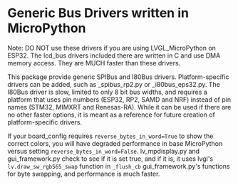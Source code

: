 # Generic Bus Drivers written in MicroPython

Note: DO NOT use these drivers if you are using LVGL_MicroPython on ESP32.  The lcd_bus drivers included there are written in C and use DMA memory access.  They are MUCH faster than these drivers.

This package provide generic SPIBus and I80Bus drivers.  Platform-specific drivers can be added, such as _spibus_rp2.py or _i80bus_eps32.py.  The I80Bus driver is slow, limited to only 8 bit bus widths, and requires a platform that uses pin numbers (ESP32, RP2, SAMD and NRF) instead of pin names (STM32, MIMXRT and Renesas-RA).  While it can be used if there are no other faster options, it is meant as a reference for future creation of platform-specific drivers.

If your board_config requires `reverse_bytes_in_word=True` to show the correct colors, you will have degraded performance in base MicroPython versus setting `reverse_bytes_in_word=False`.  lv_mpdisplay.py and gui_framework.py check to see if it is set true, and if it is, it uses lvgl's `lv.draw_sw_rgb565_swap` function in `_flush_cb` gui_framework.py's functions for byte swapping, and performance is much faster.
